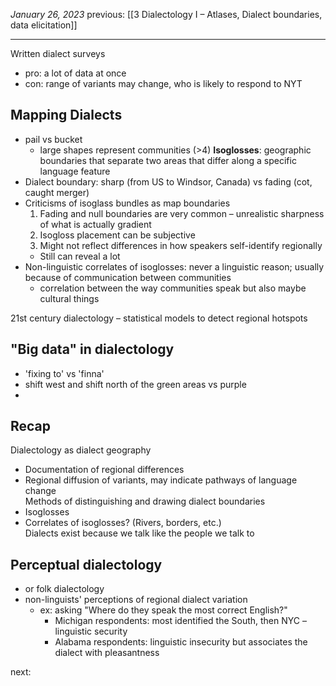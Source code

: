 *January 26, 2023*
previous: [[3 Dialectology I – Atlases, Dialect boundaries, data elicitation]]

---
Written dialect surveys
- pro: a lot of data at once
- con: range of variants may change, who is likely to respond to NYT

## Mapping Dialects
- pail vs bucket
	- large shapes represent communities (>4)
**Isoglosses**: geographic boundaries that separate two areas that differ along a specific language feature
- Dialect boundary: sharp (from US to Windsor, Canada) vs fading (cot, caught merger)
- Criticisms of isoglass bundles as map boundaries
	1. Fading and null boundaries are very common – unrealistic sharpness of what is actually gradient
	2. Isogloss placement can be subjective
	3. Might not reflect differences in how speakers self-identify regionally
	- Still can reveal a lot
- Non-linguistic correlates of isoglosses: never a linguistic reason; usually because of communication between communities
	- correlation between the way communities speak but also maybe cultural things

21st century dialectology – statistical models to detect regional hotspots

## "Big data" in dialectology
- 'fixing to' vs 'finna'
- shift west and shift north of the green areas vs purple
- 

## Recap
Dialectology as dialect geography
- Documentation of regional differences
- Regional diffusion of variants, may indicate pathways of language change  
Methods of distinguishing and drawing dialect boundaries
- Isoglosses
- Correlates of isoglosses? (Rivers, borders, etc.)  
Dialects exist because we talk like the people we talk to


## Perceptual dialectology
- or folk dialectology
- non-linguists' perceptions of regional dialect variation
	- ex: asking "Where do they speak the most correct English?"
		- Michigan respondents: most identified the South, then NYC – linguistic security
		- Alabama respondents: linguistic insecurity but associates the dialect with pleasantness






next: 